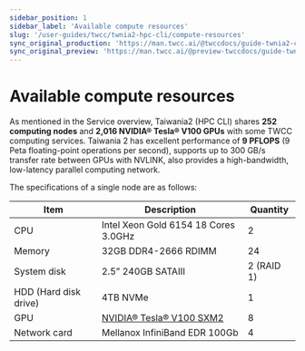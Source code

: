```yaml
---
sidebar_position: 1
sidebar_label: 'Available compute resources'
slug: '/user-guides/twcc/twnia2-hpc-cli/compute-resources'
sync_original_production: 'https://man.twcc.ai/@twccdocs/guide-twnia2-compute-capability-zh' 
sync_original_preview: 'https://man.twcc.ai/@preview-twccdocs/guide-twnia2-compute-capability-zh'
---
```


# Available compute resources

As mentioned in the Service overview, Taiwania2 (HPC CLI) shares **252 computing nodes** and **2,016 NVIDIA® Tesla® V100 GPUs** with some TWCC computing services. Taiwania 2 has excellent performance of **9 PFLOPS** (9 Peta floating-point operations per second), supports up to 300 GB/s transfer rate between GPUs with NVLINK, also provides a high-bandwidth, low-latency parallel computing network.

The specifications of a single node are as follows:

| Item | Description | Quantity |
| -------- | -------- | -------- |
| CPU    | Intel Xeon Gold 6154 18 Cores 3.0GHz   |  2    |
| Memory    | 32GB DDR4-2666 RDIMM   |  24     |
| System disk    | 2.5” 240GB SATAIII   |  2 (RAID 1)     |
| HDD (Hard disk drive)    | 4TB NVMe   |  1     |
| GPU    | [NVIDIA® Tesla® V100 SXM2](https://www.nvidia.com/en-us/data-center/v100/)   |  8     |
| Network card    | Mellanox InfiniBand EDR 100Gb  |  4     |
